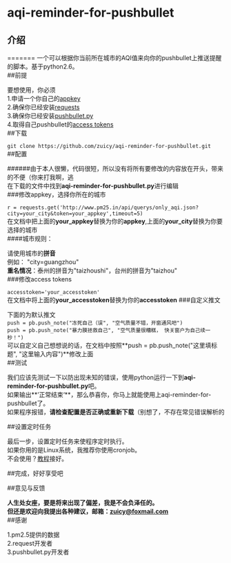 # aqi-reminder-for-pushbullet  
## 介绍  
=======
一个可以根据你当前所在城市的AQI值来向你的pushbullet上推送提醒的脚本。基于python2.6。  
##前提  

要想使用，你必须  
1.申请一个你自己的[appkey](http://pm25.in/api_doc)  
2.确保你已经安装[requests](https://pypi.python.org/pypi/requests/2.7.0)  
3.确保你已经安装[pushbullet.py](https://pypi.python.org/pypi/pushbullet.py)  
4.取得自己pushbullet的[access tokens](https://www.pushbullet.com/)  
##下载

```git clone https://github.com/zuicy/aqi-reminder-for-pushbullet.git```  
##配置  

######由于本人很懒，代码很短，所以没有将所有要修改的内容放在开头，带来的不便（你来打我啊，逃  
在下载的文件中找到**aqi-reminder-for-pushbullet.py**进行编辑  
###修改appkey，选择你所在的城市

```r = requests.get('http://www.pm25.in/api/querys/only_aqi.json?city=your_city&token=your_appkey',timeout=5)```  
在文档中把上面的**your_appkey**替换为你的**appkey**,上面的**your_city**替换为你要选择的城市  
####城市规则：

请使用城市的**拼音**  
例如： "city=guangzhou"  
**重名情况**：泰州的拼音为"taizhoushi"，台州的拼音为"taizhou"  
###修改access tokens

```accesstoken='your_accesstoken'```  
在文档中将上面的**your_accesstoken**替换为你的**accesstoken**
###自定义推文

下面的为默认推文  
`push = pb.push_note("冻死自己（误", "空气质量不错，开窗通风吧")`  
`push = pb.push_note("暴力膜拯救自己", "空气质量很糟糕， 快关窗户为自己续一秒！")`  
可以自定义自己想想说的话，在文档中按照**push = pb.push_note("这里填标题", "这里输入内容")**修改上面  
##测试

我们应该先测试一下以防出现未知的错误，使用python运行一下到**aqi-reminder-for-pushbullet.py**吧。  
如果输出**’正常结束‘**，那么恭喜你，你马上就能使用上aqi-reminder-for-pushbullet了。  
如果程序报错，**请检查配置是否正确或重新下载**（别想了，不存在常见错误解析的  

##设置定时任务

最后一步，设置定时任务来使程序定时执行。  
如果你用的是Linux系统，我推荐你使用cronjob。  
不会使用？[教程](https://linux.cn/article-4924-1.html)接好。  
  
##完成，好好享受吧

##意见与反馈

**人生处女座，要是将来出现了偏差，我是不会负泽任的。**  
**但还是欢迎向我提出各种建议，邮箱：zuicy@foxmail.com**  
##感谢

1.pm2.5提供的数据  
2.request开发者  
3.pushbullet.py开发者  
